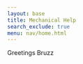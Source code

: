 ```yaml
---
layout: base
title: Mechanical Help
search_exclude: true
menu: nav/home.html
---
```


Greetings Bruzz